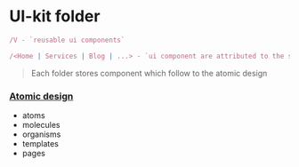 # UI-kit folder


``` typescript
/V - `reusable ui components`
```

``` typescript
/<Home | Services | Blog | ...> - `ui component are attributed to the specific page`
```

> Each folder stores component which follow to the atomic design

### [Atomic design](https://atomicdesign.bradfrost.com/chapter-2/)
* atoms
* molecules
* organisms
* templates
* pages



